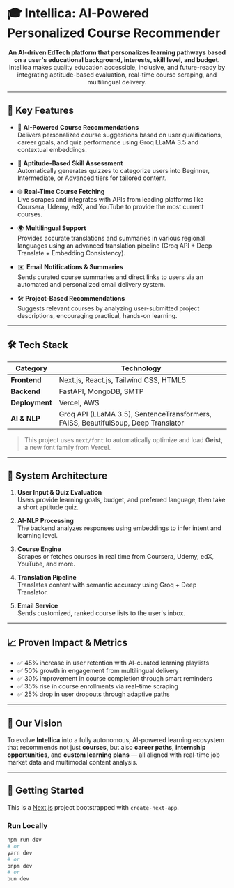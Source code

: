 # 🎓 Intellica: AI-Powered Personalized Course Recommender

<p align="center">
  <strong>An AI-driven EdTech platform that personalizes learning pathways based on a user's educational background, interests, skill level, and budget.</strong><br />
  Intellica makes quality education accessible, inclusive, and future-ready by integrating aptitude-based evaluation, real-time course scraping, and multilingual delivery.
</p>

---

## 🚀 Key Features

- 🧠 **AI-Powered Course Recommendations**  
  Delivers personalized course suggestions based on user qualifications, career goals, and quiz performance using Groq LLaMA 3.5 and contextual embeddings.

- 📝 **Aptitude-Based Skill Assessment**  
  Automatically generates quizzes to categorize users into Beginner, Intermediate, or Advanced tiers for tailored content.

- 🌐 **Real-Time Course Fetching**  
  Live scrapes and integrates with APIs from leading platforms like Coursera, Udemy, edX, and YouTube to provide the most current courses.

- 🌍 **Multilingual Support**  
  Provides accurate translations and summaries in various regional languages using an advanced translation pipeline (Groq API + Deep Translate + Embedding Consistency).

- ✉️ **Email Notifications & Summaries**  
  Sends curated course summaries and direct links to users via an automated and personalized email delivery system.

- 🛠️ **Project-Based Recommendations**  
  Suggests relevant courses by analyzing user-submitted project descriptions, encouraging practical, hands-on learning.

---

## 🛠️ Tech Stack

| Category     | Technology                                                                 |
|--------------|-----------------------------------------------------------------------------|
| **Frontend** | Next.js, React.js, Tailwind CSS, HTML5                                      |
| **Backend**  | FastAPI, MongoDB, SMTP                                                      |
| **Deployment** | Vercel, AWS                                                               |
| **AI & NLP** | Groq API (LLaMA 3.5), SentenceTransformers, FAISS, BeautifulSoup, Deep Translator |

> This project uses `next/font` to automatically optimize and load **Geist**, a new font family from Vercel.

---

## 🧪 System Architecture

1. **User Input & Quiz Evaluation**  
   Users provide learning goals, budget, and preferred language, then take a short aptitude quiz.

2. **AI-NLP Processing**  
   The backend analyzes responses using embeddings to infer intent and learning level.

3. **Course Engine**  
   Scrapes or fetches courses in real time from Coursera, Udemy, edX, YouTube, and more.

4. **Translation Pipeline**  
   Translates content with semantic accuracy using Groq + Deep Translator.

5. **Email Service**  
   Sends customized, ranked course lists to the user's inbox.

---

## 📈 Proven Impact & Metrics

- ✅ 45% increase in user retention with AI-curated learning playlists  
- ✅ 50% growth in engagement from multilingual delivery  
- ✅ 30% improvement in course completion through smart reminders  
- ✅ 35% rise in course enrollments via real-time scraping  
- ✅ 25% drop in user dropouts through adaptive paths  

---

## 🎯 Our Vision

To evolve **Intellica** into a fully autonomous, AI-powered learning ecosystem that recommends not just **courses**, but also **career paths**, **internship opportunities**, and **custom learning plans** — all aligned with real-time job market data and multimodal content analysis.

---

## 🚀 Getting Started

This is a [Next.js](https://nextjs.org/) project bootstrapped with `create-next-app`.

### Run Locally

```bash
npm run dev
# or
yarn dev
# or
pnpm dev
# or
bun dev
